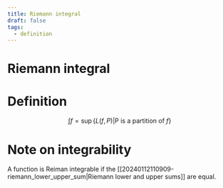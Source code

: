 ```yaml
---
title: Riemann integral
draft: false
tags: 
  - definition
---
```

# Riemann integral
# Definition
$$\int f = \sup\{L(f, P) |\text{P is a partition of }f\}$$

# Note on integrability
A function is Reiman integrable if the [[20240112110909-riemann_lower_upper_sum|Riemann lower and upper sums]] are equal.
